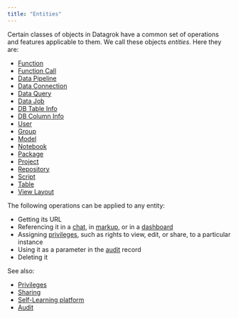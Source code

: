 ```yaml
---
title: "Entities"
---
```


Certain classes of objects in Datagrok have a common set of operations and features applicable to them. We call these
objects _entities_. Here they are:

* [Function](functions/functions.md)
* [Function Call](functions/function-call.md)
* [Data Pipeline](../access/data-pipeline.md)
* [Data Connection](../access/data-connection.md)
* [Data Query](../access/data-query.md)
* [Data Job](../access/data-job.md)
* [DB Table Info](../access/db-table-info.md)
* [DB Column Info](../access/db-column-info.md)
* [User](../govern/user.md)
* [Group](../govern/group.md)
* [Model](../learn/predictive-modeling.md)
* [Notebook](../compute/jupyter-notebook.md)
* [Package](../develop/develop.md#packages)
* [Project](project.md)
* [Repository](../access/connectors/git.md)
* [Script](../compute/scripting.md)
* [Table](table.md)
* [View Layout](../visualize/view-layout.md)

The following operations can be applied to any entity:

* Getting its URL
* Referencing it in a [chat](../collaborate/chat.md), in [markup](markup.md), or in a [dashboard](../visualize/dashboard.md)
* Assigning [privileges](../govern/authorization.md), such as rights to view, edit, or share, to a particular instance
* Using it as a parameter in the [audit](../govern/audit.md) record
* Deleting it

See also:

* [Privileges](../govern/authorization.md)
* [Sharing](../collaborate/sharing.md)
* [Self-Learning platform](../learn/self-learning-platform.md)
* [Audit](../govern/audit.md)
